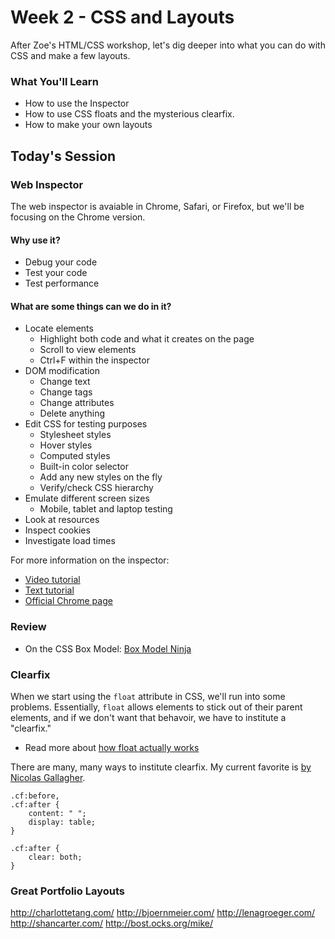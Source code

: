 # Week 2 - CSS and Layouts
After Zoe's HTML/CSS workshop, let's dig deeper into what you can do with CSS and make a few layouts.

### What You'll Learn
* How to use the Inspector
* How to use CSS floats and the mysterious clearfix.
* How to make your own layouts

## Today's Session

### Web Inspector

The web inspector is avaiable in Chrome, Safari, or Firefox, but we'll be focusing on the Chrome version.

#### Why use it?
- Debug your code
- Test your code
- Test performance

#### What are some things can we do in it?
- Locate elements
    + Highlight both code and what it creates on the page
    + Scroll to view elements
    + Ctrl+F within the inspector
- DOM modification
    + Change text
    + Change tags
    + Change attributes
    + Delete anything
- Edit CSS for testing purposes
    + Stylesheet styles
    + Hover styles
    + Computed styles
    + Built-in color selector
    + Add any new styles on the fly
    + Verify/check CSS hierarchy
- Emulate different screen sizes
    + Mobile, tablet and laptop testing
- Look at resources
- Inspect cookies
- Investigate load times

For more information on the inspector:
- [Video tutorial](http://discover-devtools.codeschool.com/)
- [Text tutorial](http://code.tutsplus.com/tutorials/chrome-dev-tools-markup-and-style--net-27149)
- [Official Chrome page](https://developer.chrome.com/devtools)

### Review
- On the CSS Box Model: [Box Model Ninja](http://codewithme.us/exercises/box-model-ninja.html)


### Clearfix

When we start using the `float` attribute in CSS, we'll run into some problems. Essentially, `float` allows elements to stick out of their parent elements, and if we don't want that behavoir, we have to institute a "clearfix."
- Read more about [how float actually works](http://complexspiral.com/publications/containing-floats/)


There are many, many ways to institute clearfix. My current favorite is [by Nicolas Gallagher](http://nicolasgallagher.com/micro-clearfix-hack/).

```
.cf:before,
.cf:after {
    content: " ";
    display: table;
}

.cf:after {
    clear: both;
}
```

### Great Portfolio Layouts

http://charlottetang.com/
http://bjoernmeier.com/
http://lenagroeger.com/
http://shancarter.com/
http://bost.ocks.org/mike/






